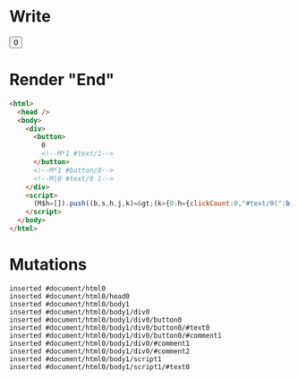 # Write
  <div><button>0<!M*1 #text/1></button><!M*1 #button/0><!M|0 #text/0 1></div><script>(M$h=[]).push((b,s,h,j,k)=>(k={0:h={clickCount:0,"#text/0(":b("packages/translator-tags/src/__tests__/fixtures/basic-nested-scope-if/template.marko_1_renderer"),"#text/0!":j={}},1:j},j._=h,k),[1,"packages/translator-tags/src/__tests__/fixtures/basic-nested-scope-if/template.marko_1_clickCount",])</script>


# Render "End"
```html
<html>
  <head />
  <body>
    <div>
      <button>
        0
        <!--M*1 #text/1-->
      </button>
      <!--M*1 #button/0-->
      <!--M|0 #text/0 1-->
    </div>
    <script>
      (M$h=[]).push((b,s,h,j,k)=&gt;(k={0:h={clickCount:0,"#text/0(":b("packages/translator-tags/src/__tests__/fixtures/basic-nested-scope-if/template.marko_1_renderer"),"#text/0!":j={}},1:j},j._=h,k),[1,"packages/translator-tags/src/__tests__/fixtures/basic-nested-scope-if/template.marko_1_clickCount",])
    </script>
  </body>
</html>
```

# Mutations
```
inserted #document/html0
inserted #document/html0/head0
inserted #document/html0/body1
inserted #document/html0/body1/div0
inserted #document/html0/body1/div0/button0
inserted #document/html0/body1/div0/button0/#text0
inserted #document/html0/body1/div0/button0/#comment1
inserted #document/html0/body1/div0/#comment1
inserted #document/html0/body1/div0/#comment2
inserted #document/html0/body1/script1
inserted #document/html0/body1/script1/#text0
```